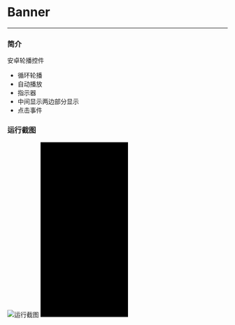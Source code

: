 # Banner
---
### 简介

安卓轮播控件

- 循环轮播
- 自动播放
- 指示器
- 中间显示两边部分显示
- 点击事件

### 运行截图
![运行截图]("https://raw.githubusercontent.com/liuxe66/Banner/master/bb.jpg")
![运行截图][img_gif]

[img_gif]: https://raw.githubusercontent.com/liuxe66/Banner/master/aa.gif
